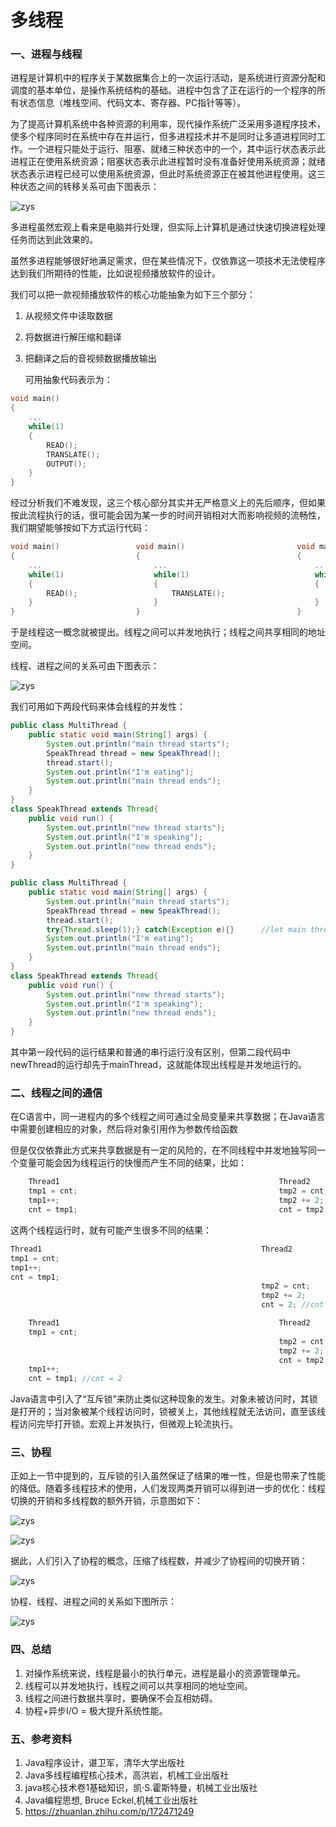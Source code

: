 # 多线程

### 一、进程与线程

​	进程是计算机中的程序关于某数据集合上的一次运行活动，是系统进行资源分配和调度的基本单位，是操作系统结构的基础。进程中包含了正在运行的一个程序的所有状态信息（堆栈空间、代码文本、寄存器、PC指针等等）。

​	为了提高计算机系统中各种资源的利用率，现代操作系统广泛采用多道程序技术，使多个程序同时在系统中存在并运行，但多进程技术并不是同时让多道进程同时工作。一个进程只能处于运行、阻塞、就绪三种状态中的一个，其中运行状态表示此进程正在使用系统资源；阻塞状态表示此进程暂时没有准备好使用系统资源；就绪状态表示进程已经可以使用系统资源，但此时系统资源正在被其他进程使用。这三种状态之间的转移关系可由下图表示：



![zys](MultiThread1.png)



多进程虽然宏观上看来是电脑并行处理，但实际上计算机是通过快速切换进程处理任务而达到此效果的。

虽然多进程能够很好地满足需求，但在某些情况下，仅依靠这一项技术无法使程序达到我们所期待的性能，比如说视频播放软件的设计。

我们可以把一款视频播放软件的核心功能抽象为如下三个部分：

1. 从视频文件中读取数据
2. 将数据进行解压缩和翻译
3. 把翻译之后的音视频数据播放输出

   可用抽象代码表示为：

```c++
void main() 
{
    ...
    while(1)
    {
        READ();
        TRANSLATE();
        OUTPUT();
	}
}
```

经过分析我们不难发现，这三个核心部分其实并无严格意义上的先后顺序，但如果按此流程执行的话，很可能会因为某一步的时间开销相对大而影响视频的流畅性，我们期望能够按如下方式运行代码：

```c++
void main() 				void main()							void main()
{							{									{
    ...							...									...
    while(1)					while(1)							while(1)
    {							{									{
        READ();						TRANSLATE();						OUTPUT();
	}							}									}
}							}									}
```

于是线程这一概念就被提出。线程之间可以并发地执行；线程之间共享相同的地址空间。

线程、进程之间的关系可由下图表示：

![zys](MultiThread2.png)

我们可用如下两段代码来体会线程的并发性：

```java
public class MultiThread {      
    public static void main(String[] args) { 
        System.out.println("main thread starts");
        SpeakThread thread = new SpeakThread();
        thread.start();
        System.out.println("I'm eating");
        System.out.println("main thread ends");
    }
}
class SpeakThread extends Thread{
    public void run() {
        System.out.println("new thread starts");
        System.out.println("I'm speaking");
        System.out.println("new thread ends");
    }
}
```

```java
public class MultiThread {      
    public static void main(String[] args) { 
        System.out.println("main thread starts");
        SpeakThread thread = new SpeakThread();
        thread.start();
        try{Thread.sleep(1);} catch(Exception e){}		//let main thread sleep
        System.out.println("I'm eating");
        System.out.println("main thread ends");
    }
}
class SpeakThread extends Thread{
    public void run() {
        System.out.println("new thread starts");
        System.out.println("I'm speaking");
        System.out.println("new thread ends");
    }
}

```

其中第一段代码的运行结果和普通的串行运行没有区别，但第二段代码中newThread的运行却先于mainThread，这就能体现出线程是并发地运行的。

### 二、线程之间的通信

在C语言中，同一进程内的多个线程之间可通过全局变量来共享数据；在Java语言中需要创建相应的对象，然后将对象引用作为参数传给函数

但是仅仅依靠此方式来共享数据是有一定的风险的，在不同线程中并发地独写同一个变量可能会因为线程运行的快慢而产生不同的结果，比如：

```java
	Thread1													Thread2
	tmp1 = cnt;												tmp2 = cnt;
	tmp1++;													tmp2 += 2;
	cnt = tmp1;												cnt = tmp2;
```

这两个线程运行时，就有可能产生很多不同的结果：

```java
Thread1													Thread2
tmp1 = cnt;												
tmp1++;													
cnt = tmp1;												
														tmp2 = cnt;
														tmp2 += 2;	
														cnt = 2; //cnt = 4
```

```java
	Thread1													Thread2
	tmp1 = cnt;												
															tmp2 = cnt;
															tmp2 += 2;
															cnt = tmp2;
	tmp1++;
	cnt = tmp1;	//cnt = 2
```

Java语言中引入了“互斥锁”来防止类似这种现象的发生。对象未被访问时，其锁是打开的；当对象被某个线程访问时，锁被关上，其他线程就无法访问，直至该线程访问完毕打开锁。宏观上并发执行，但微观上轮流执行。

### 三、协程

正如上一节中提到的，互斥锁的引入虽然保证了结果的唯一性，但是也带来了性能的降低。随着多线程技术的使用，人们发现两类开销可以得到进一步的优化：线程切换的开销和多线程数的额外开销，示意图如下：

![zys](MultiThread3.png)

![zys](MultiThread4.png)

据此，人们引入了协程的概念，压缩了线程数，并减少了协程间的切换开销：

![zys](MultiThread5.png)

协程、线程、进程之间的关系如下图所示：

![zys](MultiThread6.png)

### 四、总结

1. 对操作系统来说，线程是最小的执行单元，进程是最小的资源管理单元。
2. 线程可以并发地执行，线程之间可以共享相同的地址空间。
3. 线程之间进行数据共享时，要确保不会互相妨碍。
4. 协程+异步I/O = 极大提升系统性能。

### 五、参考资料

1. Java程序设计，谌卫军，清华大学出版社
2. Java多线程编程核心技术，高洪岩，机械工业出版社
3. java核心技术卷1基础知识，凯·S.霍斯特曼，机械工业出版社
4. Java编程思想, Bruce Eckel,机械工业出版社
5. https://zhuanlan.zhihu.com/p/172471249

